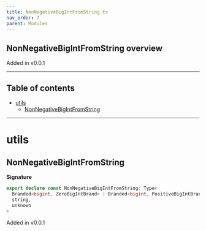```yaml
---
title: NonNegativeBigIntFromString.ts
nav_order: 7
parent: Modules
---
```


## NonNegativeBigIntFromString overview

Added in v0.0.1

---

<h2 class="text-delta">Table of contents</h2>

- [utils](#utils)
  - [NonNegativeBigIntFromString](#nonnegativebigintfromstring)

---

# utils

## NonNegativeBigIntFromString

**Signature**

```ts
export declare const NonNegativeBigIntFromString: Type<
  Branded<bigint, ZeroBigIntBrand> | Branded<bigint, PositiveBigIntBrand>,
  string,
  unknown
>
```

Added in v0.0.1
